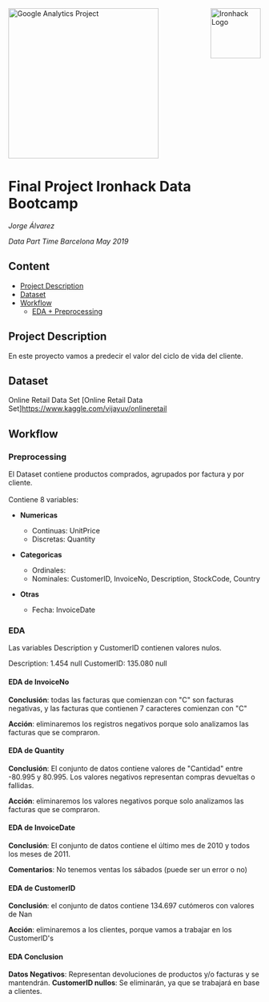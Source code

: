 <img src="https://bit.ly/2VnXWr2" alt="Ironhack Logo" width="100" align="right"/>

<img src="https://www.fullestop.com/blog/wp-content/uploads/2019/03/The-Future-of-E-Commerce-Unpredictable-But-Revolutionar.jpg" alt="Google Analytics Project" width="300"/>


#  Final Project Ironhack Data Bootcamp
*Jorge Álvarez*

*Data Part Time Barcelona May 2019*


## Content
- [Project Description](#project)
- [Dataset](#dataset)
- [Workflow](#workflow)
    * [EDA + Preprocessing](#preprocessing)


<a name="project"></a>
## Project Description

En este proyecto vamos a predecir el valor del ciclo de vida del cliente.

## Dataset

Online Retail Data Set 
[Online Retail Data Set]https://www.kaggle.com/vijayuv/onlineretail

<a name="workflow"></a>


## Workflow

<a name="preprocessing"></a>


### Preprocessing

El Dataset contiene productos comprados, agrupados por factura y por cliente.
<br><br>Contiene 8 variables:

- **Numericas**
    - Continuas: UnitPrice 
    - Discretas: Quantity

- **Categoricas**
    - Ordinales:
    - Nominales: CustomerID, InvoiceNo, Description, StockCode, Country
- **Otras**
    - Fecha: InvoiceDate
    
    
<a name="eda"></a>


### EDA

Las variables Description y CustomerID contienen valores nulos.

Description: 1.454 null
CustomerID: 135.080 null

#### EDA de InvoiceNo

**Conclusión**: todas las facturas que comienzan con "C" son facturas negativas, y las facturas que contienen 7 caracteres comienzan con "C"

**Acción**: eliminaremos los registros negativos porque solo analizamos las facturas que se compraron.

#### EDA de Quantity
**Conclusión**: El conjunto de datos contiene valores de "Cantidad" entre -80.995 y 80.995. Los valores negativos representan compras devueltas o fallidas.

**Acción**: eliminaremos los valores negativos porque solo analizamos las facturas que se compraron.

#### EDA de InvoiceDate
**Conclusión**: El conjunto de datos contiene el último mes de 2010 y todos los meses de 2011.

**Comentarios**: No tenemos ventas los sábados (puede ser un error o no)

#### EDA de CustomerID
**Conclusión**: el conjunto de datos contiene 134.697 cutómeros con valores de Nan

**Acción**: eliminaremos a los clientes, porque vamos a trabajar en los CustomerID's

#### EDA Conclusion
**Datos Negativos**: Representan devoluciones de productos y/o facturas y se mantendrán.
**CustomerID nullos**: Se eliminarán, ya que se trabajará en base a clientes.

